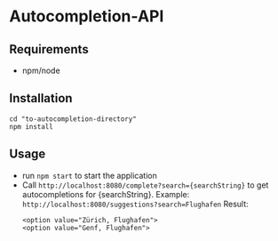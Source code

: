 Autocompletion-API
==================

Requirements
------------
* npm/node

Installation
------------

```
cd "to-autocompletion-directory"
npm install
```

Usage
-----

* run `npm start` to start the application
* Call `http://localhost:8080/complete?search={searchString}`
  to get autocompletions for {searchString}.
  Example:
  `http://localhost:8080/suggestions?search=Flughafen`
  Result:
  ```
  <option value="Zürich, Flughafen">
  <option value="Genf, Flughafen">
  ```